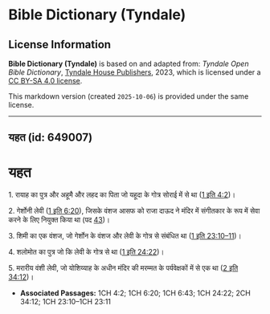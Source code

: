 # Bible Dictionary (Tyndale)

## License Information

**Bible Dictionary (Tyndale)** is based on and adapted from: _Tyndale Open Bible Dictionary_, [Tyndale House Publishers](https://tyndaleopenresources.com/), 2023, which is licensed under a [CC BY-SA 4.0 license](https://creativecommons.org/licenses/by-sa/4.0/legalcode.en).

This markdown version (created `2025-10-06`) is provided under the same license.



--------------------------------

## यहत (id: 649007)

यहत
===

1\. रायाह का पुत्र और अहूमै और लहद का पिता जो यहूदा के गोत्र सोराई में से था ([1 इति 4:2](https://ref.ly/1Chr4:2))।

2\. गेर्शोनी लेवी ([1 इति 6:20](https://ref.ly/1Chr6:20)), जिसके वंशज आसफ को राजा दाऊद ने मंदिर में संगीतकार के रूप में सेवा करने के लिए नियुक्त किया था (पद [43](https://ref.ly/1Chr6:43))।

3\. शिमी का एक वंशज, जो गेर्शोन के वंशज और लेवी के गोत्र से संबंधित था ([1 इति 23:10–11](https://ref.ly/1Chr23:10-1Chr23:11))।

4\. शलोमोत का पुत्र जो कि लेवी के गोत्र से था ([1 इति 24:22](https://ref.ly/1Chr24:22))।

5\. मरारीय वंशी लेवी, जो योशिय्याह के अधीन मंदिर की मरम्मत के पर्यवेक्षकों में से एक था ([2 इति 34:12](https://ref.ly/2Chr34:12))।

* **Associated Passages:** 1CH 4:2; 1CH 6:20; 1CH 6:43; 1CH 24:22; 2CH 34:12; 1CH 23:10–1CH 23:11

